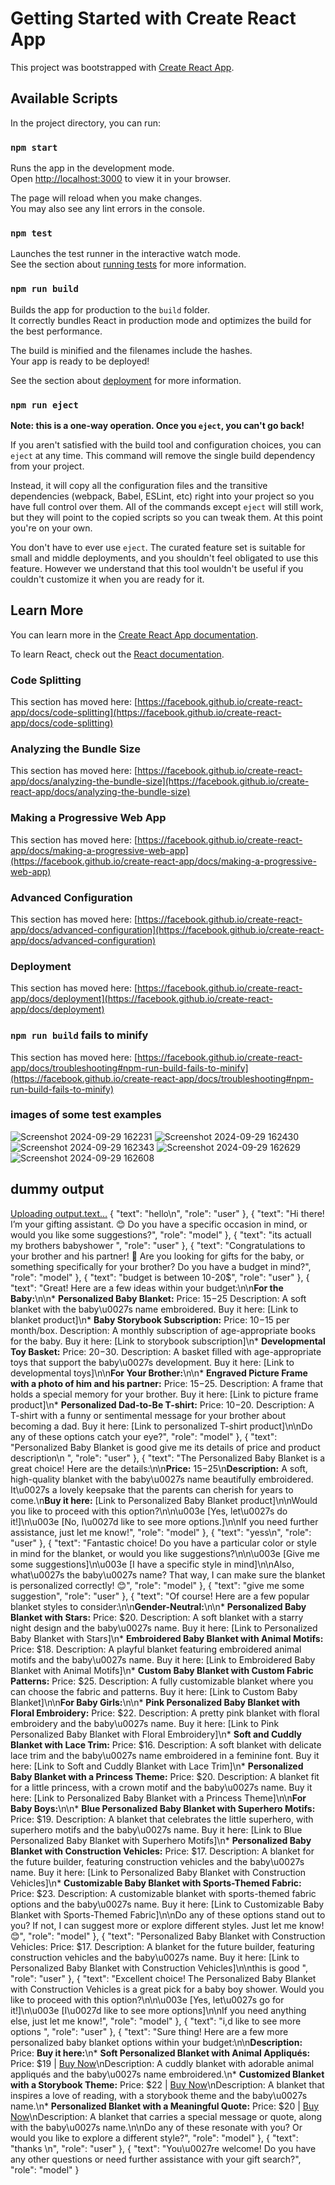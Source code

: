 # Getting Started with Create React App

This project was bootstrapped with [Create React App](https://github.com/facebook/create-react-app).

## Available Scripts

In the project directory, you can run:

### `npm start`

Runs the app in the development mode.\
Open [http://localhost:3000](http://localhost:3000) to view it in your browser.

The page will reload when you make changes.\
You may also see any lint errors in the console.

### `npm test`

Launches the test runner in the interactive watch mode.\
See the section about [running tests](https://facebook.github.io/create-react-app/docs/running-tests) for more information.

### `npm run build`

Builds the app for production to the `build` folder.\
It correctly bundles React in production mode and optimizes the build for the best performance.

The build is minified and the filenames include the hashes.\
Your app is ready to be deployed!

See the section about [deployment](https://facebook.github.io/create-react-app/docs/deployment) for more information.

### `npm run eject`

**Note: this is a one-way operation. Once you `eject`, you can't go back!**

If you aren't satisfied with the build tool and configuration choices, you can `eject` at any time. This command will remove the single build dependency from your project.

Instead, it will copy all the configuration files and the transitive dependencies (webpack, Babel, ESLint, etc) right into your project so you have full control over them. All of the commands except `eject` will still work, but they will point to the copied scripts so you can tweak them. At this point you're on your own.

You don't have to ever use `eject`. The curated feature set is suitable for small and middle deployments, and you shouldn't feel obligated to use this feature. However we understand that this tool wouldn't be useful if you couldn't customize it when you are ready for it.

## Learn More

You can learn more in the [Create React App documentation](https://facebook.github.io/create-react-app/docs/getting-started).

To learn React, check out the [React documentation](https://reactjs.org/).

### Code Splitting

This section has moved here: [https://facebook.github.io/create-react-app/docs/code-splitting](https://facebook.github.io/create-react-app/docs/code-splitting)

### Analyzing the Bundle Size

This section has moved here: [https://facebook.github.io/create-react-app/docs/analyzing-the-bundle-size](https://facebook.github.io/create-react-app/docs/analyzing-the-bundle-size)

### Making a Progressive Web App

This section has moved here: [https://facebook.github.io/create-react-app/docs/making-a-progressive-web-app](https://facebook.github.io/create-react-app/docs/making-a-progressive-web-app)

### Advanced Configuration

This section has moved here: [https://facebook.github.io/create-react-app/docs/advanced-configuration](https://facebook.github.io/create-react-app/docs/advanced-configuration)

### Deployment

This section has moved here: [https://facebook.github.io/create-react-app/docs/deployment](https://facebook.github.io/create-react-app/docs/deployment)

### `npm run build` fails to minify

This section has moved here: [https://facebook.github.io/create-react-app/docs/troubleshooting#npm-run-build-fails-to-minify](https://facebook.github.io/create-react-app/docs/troubleshooting#npm-run-build-fails-to-minify)

### images of some test examples

![Screenshot 2024-09-29 162231](https://github.com/user-attachments/assets/06f4bac7-d6ca-46d1-8a8a-b2d889cbfc9f)
![Screenshot 2024-09-29 162430](https://github.com/user-attachments/assets/fa8dfae7-460d-4f8a-813f-46f5f6a3849a)
![Screenshot 2024-09-29 162343](https://github.com/user-attachments/assets/835e7a7b-08c4-4439-85b0-670ab5ba58ed)
![Screenshot 2024-09-29 162629](https://github.com/user-attachments/assets/505ff252-228a-4cdc-9df8-d3140f95375a)
![Screenshot 2024-09-29 162608](https://github.com/user-attachments/assets/200fff58-7547-4363-9229-f450808586c7)

## dummy output 
[Uploading output.text…]()
{
  "text": "hello\n",
  "role": "user"
}, {
  "text": "Hi there! I’m your gifting assistant. 😊 Do you have a specific occasion in mind, or would you like some suggestions?",
  "role": "model"
}, {
  "text": "its actuall my brothers babyshower ",
  "role": "user"
}, {
  "text": "Congratulations to your brother and his partner! 🎉  Are you looking for gifts for the baby, or something specifically for your brother? Do you have a budget in mind?",
  "role": "model"
}, {
  "text": "budget is between 10-20$",
  "role": "user"
}, {
  "text": "Great! Here are a few ideas within your budget:\n\n**For the Baby:**\n\n* **Personalized Baby Blanket:** Price: $15-$25 Description: A soft blanket with the baby\u0027s name embroidered.  Buy it here: [Link to blanket product]\n* **Baby Storybook Subscription:** Price: $10-$15 per month/box. Description: A monthly subscription of age-appropriate books for the baby. Buy it here: [Link to storybook subscription]\n* **Developmental Toy Basket:** Price: $20-$30. Description: A basket filled with age-appropriate toys that support the baby\u0027s development. Buy it here: [Link to developmental toys]\n\n**For Your Brother:**\n\n* **Engraved Picture Frame with a photo of him and his partner:** Price: $15-$25. Description: A frame that holds a special memory for your brother. Buy it here: [Link to picture frame product]\n* **Personalized Dad-to-Be T-shirt:** Price: $10-$20. Description: A T-shirt with a funny or sentimental message for your brother about becoming a dad. Buy it here: [Link to personalized T-shirt product]\n\nDo any of these options catch your eye?",
  "role": "model"
}, {
  "text": "Personalized Baby Blanket is good give me its details of price and product description\n ",
  "role": "user"
}, {
  "text": "The Personalized Baby Blanket is a great choice! Here are the details:\n\n**Price:** $15-$25\n**Description:** A soft, high-quality blanket with the baby\u0027s name beautifully embroidered. It\u0027s a lovely keepsake that the parents can cherish for years to come.\n**Buy it here:** [Link to Personalized Baby Blanket product]\n\nWould you like to proceed with this option?\n\n\u003e [Yes, let\u0027s do it!]\n\u003e [No, I\u0027d like to see more options.]\n\nIf you need further assistance, just let me know!",
  "role": "model"
}, {
  "text": "yess\n",
  "role": "user"
}, {
  "text": "Fantastic choice!  Do you have a particular color or style in mind for the blanket, or would you like suggestions?\n\n\u003e [Give me some suggestions]\n\u003e [I have a specific style in mind]\n\nAlso, what\u0027s the baby\u0027s name?  That way, I can make sure the blanket is personalized correctly! 😊",
  "role": "model"
}, {
  "text": "give me some suggestion",
  "role": "user"
}, {
  "text": "Of course! Here are a few popular blanket styles to consider:\n\n**Gender-Neutral:**\n\n* **Personalized Baby Blanket with Stars:** Price: $20. Description: A soft blanket with a starry night design and the baby\u0027s name. Buy it here: [Link to Personalized Baby Blanket with Stars]\n* **Embroidered Baby Blanket with Animal Motifs:** Price: $18. Description: A playful blanket featuring embroidered animal motifs and the baby\u0027s name. Buy it here: [Link to Embroidered Baby Blanket with Animal Motifs]\n* **Custom Baby Blanket with Custom Fabric Patterns:** Price: $25. Description: A fully customizable blanket where you can choose the fabric and patterns. Buy it here: [Link to Custom Baby Blanket]\n\n**For Baby Girls:**\n\n* **Pink Personalized Baby Blanket with Floral Embroidery:** Price: $22. Description: A pretty pink blanket with floral embroidery and the baby\u0027s name. Buy it here: [Link to Pink Personalized Baby Blanket with Floral Embroidery]\n* **Soft and Cuddly Blanket with Lace Trim:** Price: $16. Description: A soft blanket with delicate lace trim and the baby\u0027s name embroidered in a feminine font. Buy it here: [Link to Soft and Cuddly Blanket with Lace Trim]\n* **Personalized Baby Blanket with a Princess Theme:** Price: $20. Description: A blanket fit for a little princess, with a crown motif and the baby\u0027s name. Buy it here: [Link to Personalized Baby Blanket with a Princess Theme]\n\n**For Baby Boys:**\n\n* **Blue Personalized Baby Blanket with Superhero Motifs:** Price: $19. Description: A blanket that celebrates the little superhero, with superhero motifs and the baby\u0027s name. Buy it here: [Link to Blue Personalized Baby Blanket with Superhero Motifs]\n* **Personalized Baby Blanket with Construction Vehicles:** Price: $17. Description: A blanket for the future builder, featuring construction vehicles and the baby\u0027s name. Buy it here: [Link to Personalized Baby Blanket with Construction Vehicles]\n* **Customizable Baby Blanket with Sports-Themed Fabric:** Price: $23. Description: A customizable blanket with sports-themed fabric options and the baby\u0027s name. Buy it here: [Link to Customizable Baby Blanket with Sports-Themed Fabric]\n\nDo any of these options stand out to you? If not, I can suggest more or explore different styles. Just let me know! 😊",
  "role": "model"
}, {
  "text": "Personalized Baby Blanket with Construction Vehicles: Price: $17. Description: A blanket for the future builder, featuring construction vehicles and the baby\u0027s name. Buy it here: [Link to Personalized Baby Blanket with Construction Vehicles]\n\nthis is good ",
  "role": "user"
}, {
  "text": "Excellent choice! The Personalized Baby Blanket with Construction Vehicles is a great pick for a baby boy shower.  Would you like to proceed with this option?\n\n\u003e [Yes, let\u0027s go for it!]\n\u003e [I\u0027d like to see more options]\n\nIf you need anything else, just let me know!",
  "role": "model"
}, {
  "text": "i,d like to see more options ",
  "role": "user"
}, {
  "text": "Sure thing! Here are a few more personalized baby blanket options within your budget:\n\n**Description:** Price: **Buy it here:**\n* **Soft Personalized Blanket with Animal Appliqués:** Price: $19 | [Buy Now](link)\nDescription: A cuddly blanket with adorable animal appliqués and the baby\u0027s name embroidered.\n* **Customized Blanket with a Storybook Theme:** Price: $22 | [Buy Now](link)\nDescription: A blanket that inspires a love of reading, with a storybook theme and the baby\u0027s name.\n* **Personalized Blanket with a Meaningful Quote:** Price: $20 | [Buy Now](link)\nDescription: A blanket that carries a special message or quote, along with the baby\u0027s name.\n\nDo any of these resonate with you? Or would you like to explore a different style?",
  "role": "model"
}, {
  "text": "thanks \n",
  "role": "user"
}, {
  "text": "You\u0027re welcome! Do you have any other questions or need further assistance with your gift search?",
  "role": "model"
}
